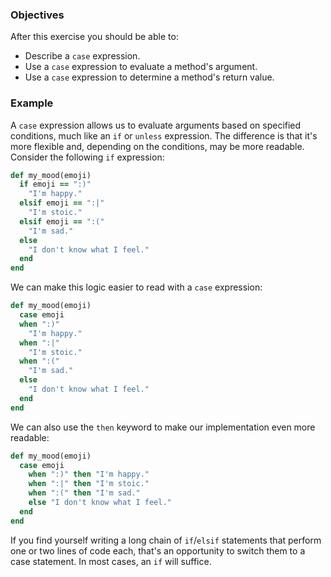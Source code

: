 <!-- { ids:[72], language:'Ruby', type:'workshop', order: 6, name:'Case Expression', description:'Learn how to evaluate arguments and determine values with the case expression.' }-->

### Objectives

After this exercise you should be able to:

- Describe a `case` expression.
- Use a `case` expression to evaluate a method's argument.
- Use a `case` expression to determine a method's return value.

### Example

A `case` expression allows us to evaluate arguments based on specified conditions, much like an `if` or `unless` expression. The difference is that it's more flexible and, depending on the conditions, may be more readable. Consider the following `if` expression:

```ruby
def my_mood(emoji)
  if emoji == ":)"
    "I'm happy."
  elsif emoji == ":|"
    "I'm stoic."
  elsif emoji == ":("
    "I'm sad."
  else
    "I don't know what I feel."
  end
end
```

We can make this logic easier to read with a `case` expression:

```ruby
def my_mood(emoji)
  case emoji
  when ":)"
    "I'm happy."
  when ":|"
    "I'm stoic."
  when ":("
    "I'm sad."
  else
    "I don't know what I feel."
  end
end
```

We can also use the `then` keyword to make our implementation even more readable:

```ruby
def my_mood(emoji)
  case emoji
    when ":)" then "I'm happy."
    when ":|" then "I'm stoic."
    when ":(" then "I'm sad."
    else "I don't know what I feel."
  end
end
```

If you find yourself writing a long chain of `if`/`elsif` statements that perform one or two lines of code each, that's an opportunity to switch them to a case statement. In most cases, an `if` will suffice.
